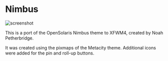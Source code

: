 # Nimbus

![screenshot](https://raw.github.com/kirsle/linux-themes/master/xfwm4/Nimbus/screenshot.png)

This is a port of the OpenSolaris Nimbus theme to XFWM4, created by
Noah Petherbridge.

It was created using the pixmaps of the Metacity theme. Additional icons were
added for the pin and roll-up buttons.
